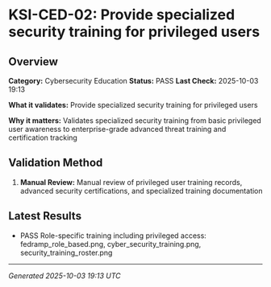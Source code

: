 # KSI-CED-02: Provide specialized security training for privileged users

## Overview

**Category:** Cybersecurity Education
**Status:** PASS
**Last Check:** 2025-10-03 19:13

**What it validates:** Provide specialized security training for privileged users

**Why it matters:** Validates specialized security training from basic privileged user awareness to enterprise-grade advanced threat training and certification tracking

## Validation Method

1. **Manual Review:** Manual review of privileged user training records, advanced security certifications, and specialized training documentation

## Latest Results

- PASS Role-specific training including privileged access: fedramp_role_based.png, cyber_security_training.png, security_training_roster.png

---
*Generated 2025-10-03 19:13 UTC*